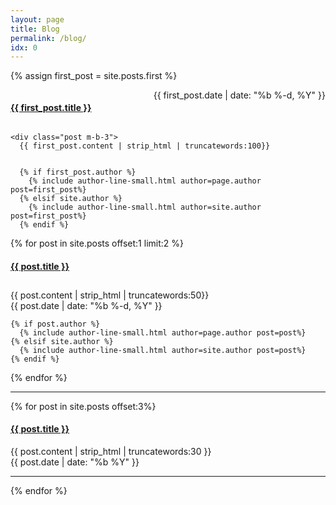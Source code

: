 ```yaml
---
layout: page
title: Blog
permalink: /blog/
idx: 0
---
```


{% assign first_post = site.posts.first %}
<div class="m-b-1 row">
  <div class="col-md-12">
    <div class="border-underline" style="display: flex; flex-direction: row; justify-content: space-between; margin-bottom: 10px;">
      <a class="post-link link-black" href="{{ first_post.url | prepend: site.github.url }}">
          <h4 class="ellipsis">{{ first_post.title }}</h4>
      </a>
      <span class="text-muted text-small">{{ first_post.date | date: "%b %-d, %Y" }}</span>
    </div>

    <div class="post m-b-3">
      {{ first_post.content | strip_html | truncatewords:100}}


      {% if first_post.author %}
        {% include author-line-small.html author=page.author post=first_post%}
      {% elsif site.author %}
        {% include author-line-small.html author=site.author post=first_post%}
      {% endif %}
  </div>
</div>

<div class="row">
{% for post in site.posts offset:1 limit:2 %}
<div class="col-md-6 m-b-3">
  <div class="border-underline" style="display: flex; flex-direction: row; width: 100%; justify-content: space-between; margin-bottom: 10px;">
    <a class="post-link link-black" href="{{ post.url | prepend: site.github.url }}">
        <h4 class="ellipsis">{{ post.title }}</h4>
    </a>
  </div>

  <div class="post">
    {{ post.content | strip_html | truncatewords:50}}
    <div class="text-muted text-small">{{ post.date | date: "%b %-d, %Y" }}</div>

    {% if post.author %}
      {% include author-line-small.html author=page.author post=post%}
    {% elsif site.author %}
      {% include author-line-small.html author=site.author post=post%}
    {% endif %}
</div>
{% endfor %}
</div>

<div class="row">
  <hr />
</div>

{% for post in site.posts offset:3%}
<div class="row">
  <div class="col-xs-12 col-md-10 col-xs-12">
    <a class="post-link link-black" href="{{ post.url | prepend: site.github.url }}">
        <h4 class="">{{ post.title }}</h4>
    </a>
    <div class="text-small text-muted">
      {{ post.content | strip_html | truncatewords:30 }}
    </div>
  </div>
  <div class="col-xs-12 col-md-2 text-muted text-small">{{ post.date | date: "%b %Y" }}</div>
</div>
<div class="row m-b-1">
  <hr />
</div>
{% endfor %}
